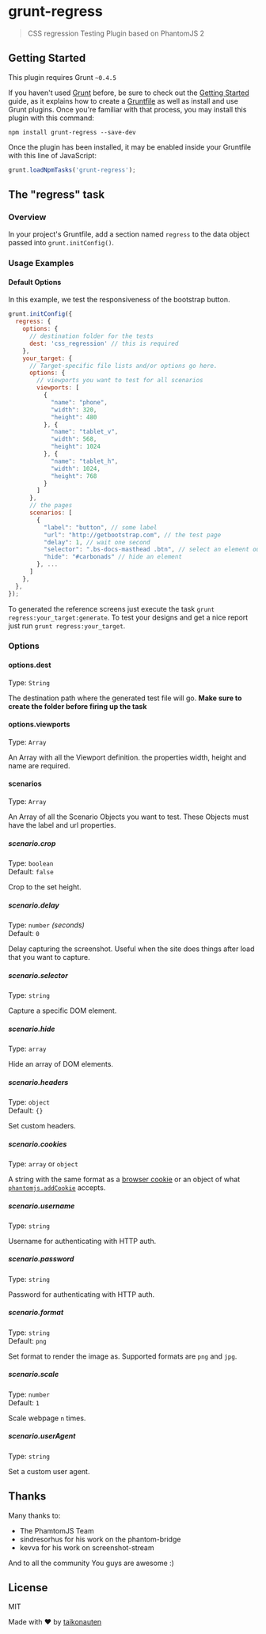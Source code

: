 # grunt-regress

> CSS regression Testing Plugin based on PhantomJS 2

## Getting Started
This plugin requires Grunt `~0.4.5`

If you haven't used [Grunt](http://gruntjs.com/) before, be sure to check out the [Getting Started](http://gruntjs.com/getting-started) guide, as it explains how to create a [Gruntfile](http://gruntjs.com/sample-gruntfile) as well as install and use Grunt plugins. Once you're familiar with that process, you may install this plugin with this command:

```shell
npm install grunt-regress --save-dev
```

Once the plugin has been installed, it may be enabled inside your Gruntfile with this line of JavaScript:

```js
grunt.loadNpmTasks('grunt-regress');
```

## The "regress" task

### Overview
In your project's Gruntfile, add a section named `regress` to the data object passed into `grunt.initConfig()`.

### Usage Examples

#### Default Options
In this example, we test the responsiveness of the bootstrap button.

```js
grunt.initConfig({
  regress: {
    options: {
      // destination folder for the tests
      dest: 'css_regression' // this is required
    },
    your_target: {
      // Target-specific file lists and/or options go here.
      options: {
        // viewports you want to test for all scenarios
        viewports: [
          {
            "name": "phone",
            "width": 320,
            "height": 480
          }, {
            "name": "tablet_v",
            "width": 568,
            "height": 1024
          }, {
            "name": "tablet_h",
            "width": 1024,
            "height": 768
          }
        ]
      },
      // the pages
      scenarios: [
        {
          "label": "button", // some label
          "url": "http://getbootstrap.com", // the test page
          "delay": 1, // wait one second
          "selector": ".bs-docs-masthead .btn", // select an element out
          "hide": "#carbonads" // hide an element
        }, ...
      ]
    },
  },
});
```

To generated the reference screens just execute the task `grunt regress:your_target:generate`.
To test your designs and get a nice report just run `grunt regress:your_target`.

### Options

#### options.dest
Type: `String`

The destination path where the generated test file will go. **Make sure to create the folder before firing up the task**

#### options.viewports
Type: `Array`

An Array with all the Viewport definition.
the properties width, height and name are required.

#### scenarios
Type: `Array`

An Array of all the Scenario Objects you want to test.
These Objects must have the label and url properties.

##### scenario.crop

Type: `boolean`  
Default: `false`

Crop to the set height.

##### scenario.delay

Type: `number` *(seconds)*  
Default: `0`

Delay capturing the screenshot. Useful when the site does things after load that you want to capture.

##### scenario.selector

Type: `string`

Capture a specific DOM element.

##### scenario.hide

Type: `array`

Hide an array of DOM elements.

##### scenario.headers

Type: `object`  
Default: `{}`

Set custom headers.

##### scenario.cookies

Type: `array` or `object`

A string with the same format as a [browser cookie](http://en.wikipedia.org/wiki/HTTP_cookie) or an object of what [`phantomjs.addCookie`](http://phantomjs.org/api/phantom/method/add-cookie.html) accepts.

##### scenario.username

Type: `string`

Username for authenticating with HTTP auth.

##### scenario.password

Type: `string`

Password for authenticating with HTTP auth.

##### scenario.format

Type: `string`  
Default: `png`

Set format to render the image as. Supported formats are `png` and `jpg`.

##### scenario.scale

Type: `number`  
Default: `1`

Scale webpage `n` times.

##### scenario.userAgent

Type: `string`

Set a custom user agent. 

## Thanks
Many thanks to:
- The PhamtomJS Team
- sindresorhus for his work on the phantom-bridge
- kevva for his work on screenshot-stream

And to all the community You guys are awesome :)

## License

MIT

Made with ♥ by [taikonauten](https://taikonauten.com)
